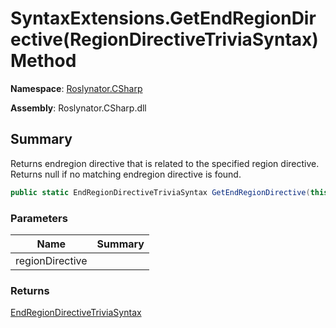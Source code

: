 # SyntaxExtensions\.GetEndRegionDirective\(RegionDirectiveTriviaSyntax\) Method

**Namespace**: [Roslynator.CSharp](../../README.md)

**Assembly**: Roslynator\.CSharp\.dll

## Summary

Returns endregion directive that is related to the specified region directive\. Returns null if no matching endregion directive is found\.

```csharp
public static EndRegionDirectiveTriviaSyntax GetEndRegionDirective(this RegionDirectiveTriviaSyntax regionDirective)
```

### Parameters

| Name | Summary |
| ---- | ------- |
| regionDirective | |

### Returns

[EndRegionDirectiveTriviaSyntax](https://docs.microsoft.com/en-us/dotnet/api/microsoft.codeanalysis.csharp.syntax.endregiondirectivetriviasyntax)

